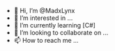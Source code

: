 - 👋 Hi, I’m @MadxLynx
- 👀 I’m interested in ...
- 🌱 I’m currently learning [C#]
- 💞️ I’m looking to collaborate on ...
- 📫 How to reach me ...

<!---
MadxLynx/MadxLynx is a ✨ special ✨ repository because its `README.md` (this file) appears on your GitHub profile.
You can click the Preview link to take a look at your changes.
--->
